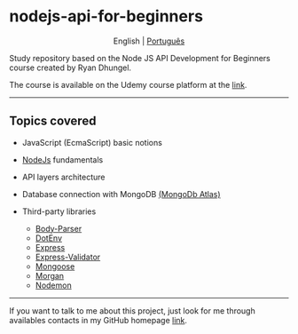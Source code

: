 # nodejs-api-for-beginners

<p align="center">
    <span>English</span> |    
    <a href="./doc/lang/README.pt-BR.md">Português</a>
</p>

Study repository based on the Node JS API Development for Beginners course created by Ryan Dhungel.

The course is available on the Udemy course platform at the [link](https://www.udemy.com/share/101rrS3@KG9KwsXAPoJl5gxrGlJemejOdDuPWc8flOcDKjswGKM3v1n_Jxjlx8iTgJWuEG6H/).

---

## Topics covered

- JavaScript (EcmaScript) basic notions
- [NodeJs](https://nodejs.org/en/docs/guides/getting-started-guide/) fundamentals
- API layers architecture
- Database connection with MongoDB [(MongoDb Atlas)](https://www.mongodb.com/pt-br/atlas/database-pt-1)
- Third-party libraries

    - <a href="https://www.npmjs.com/package/body-parser">Body-Parser</a>
    - <a href="https://www.npmjs.com/package/dotenv">DotEnv</a>
    - <a href="https://www.npmjs.com/package/express">Express</a>
    - <a href="https://www.npmjs.com/package/express-validator">Express-Validator</a>
    - <a href="https://www.npmjs.com/package/mongoose">Mongoose</a>
    - <a href="https://www.npmjs.com/package/morgan">Morgan</a>
    - <a href="https://www.npmjs.com/package/nodemon">Nodemon</a>

---

If you want to talk to me about this project, just look for me through availables contacts in my GitHub homepage [link](https://github.com/sarsdev).